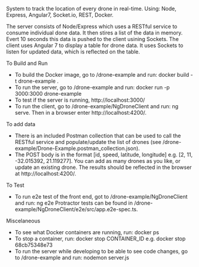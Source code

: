 System to track the location of every drone in real-time.
Using: Node, Express, Angular7, Socket.io, REST, Docker.

The server consists of Node/Express which uses a RESTful service to consume individual done data. It then stires a list of the data in memory. Evert 10 seconds this data is pushed to the client usining Sockets.
The client uses Angular 7 to display a table for drone data. It uses Sockets to listen for updated data, which is reflected on the table.

To Build and Run
- To build the Docker image, go to /drone-example and run: docker build -t drone-example .
- To run the server, go to /drone-example and run: docker run -p 3000:3000 drone-example
- To test if the server is running, http://localhost:3000/
- To run the client, go to /drone-example/NgDroneClient and run: ng serve. Then in a browser enter http://localhost:4200/.

To add data
- There is an included Postman collection that can be used to call the RESTful service and populate/update the list of drones (see  /drone-example/Drone-Example.postman_collection.json). 
- The POST body is in the format [id, speed, latitude, longitude] e.g. [2, 11, -32.015392, 21.119277]. You can add as many drones as you like, or update an existing drone. The results should be reflected in the browser at http://localhost:4200/.

To Test
- To run e2e test of the front end, got to /drone-example/NgDroneClient and run: ng e2e
  Protractor tests can be found in /drone-example/NgDroneClient/e2e/src/app.e2e-spec.ts.

Miscelaneous
- To see what Docker containers are running, run: docker ps
- To stop a container, run: docker stop CONTAINER_ID e.g. docker stop 68cb75348e73
- To run the server while developing to be able to see code changes, go to /drone-example and run: nodemon server.js